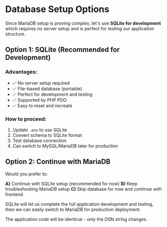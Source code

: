 # Database Setup Options

Since MariaDB setup is proving complex, let's use **SQLite for development** which requires no server setup and is perfect for testing our application structure.

## Option 1: SQLite (Recommended for Development)

### Advantages:
- ✅ No server setup required
- ✅ File-based database (portable)
- ✅ Perfect for development and testing
- ✅ Supported by PHP PDO
- ✅ Easy to reset and recreate

### How to proceed:
1. Update `.env` to use SQLite
2. Convert schema to SQLite format
3. Test database connection
4. Can switch to MySQL/MariaDB later for production

## Option 2: Continue with MariaDB

Would you prefer to:

**A)** Continue with SQLite setup (recommended for now)
**B)** Keep troubleshooting MariaDB setup
**C)** Skip database for now and continue with frontend

SQLite will let us complete the full application development and testing, then we can easily switch to MariaDB for production deployment.

The application code will be identical - only the DSN string changes.
